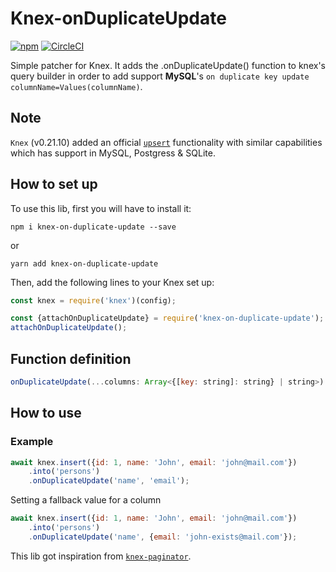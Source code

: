 # Knex-onDuplicateUpdate

[![npm](https://img.shields.io/npm/v/knex-on-duplicate-update.svg)](https://www.npmjs.com/package/knex-on-duplicate-update)
[![CircleCI](https://circleci.com/gh/felixmosh/knex-on-duplicate-update.svg?style=svg)](https://circleci.com/gh/felixmosh/knex-on-duplicate-update)

Simple patcher for Knex. It adds the .onDuplicateUpdate() function to knex's query builder in order to add support **MySQL**'s `on duplicate key update columnName=Values(columnName)`.

## Note
`Knex` (v0.21.10) added an official [`upsert`](http://knexjs.org/#Builder-onConflict) functionality with similar capabilities which has support in MySQL, Postgress & SQLite.

## How to set up

To use this lib, first you will have to install it:

```
npm i knex-on-duplicate-update --save
```
or
```
yarn add knex-on-duplicate-update
```

Then, add the following lines to your Knex set up:

```javascript
const knex = require('knex')(config);

const {attachOnDuplicateUpdate} = require('knex-on-duplicate-update');
attachOnDuplicateUpdate();
```

## Function definition

```javascript
onDuplicateUpdate(...columns: Array<{[key: string]: string} | string>): Knex.QueryBuilder
```

## How to use

### Example
```javascript
await knex.insert({id: 1, name: 'John', email: 'john@mail.com'})
    .into('persons')
    .onDuplicateUpdate('name', 'email');
```

Setting a fallback value for a column
```javascript
await knex.insert({id: 1, name: 'John', email: 'john@mail.com'})
    .into('persons')
    .onDuplicateUpdate('name', {email: 'john-exists@mail.com'});
```


This lib got inspiration from [`knex-paginator`](https://github.com/cannblw/knex-paginator).
